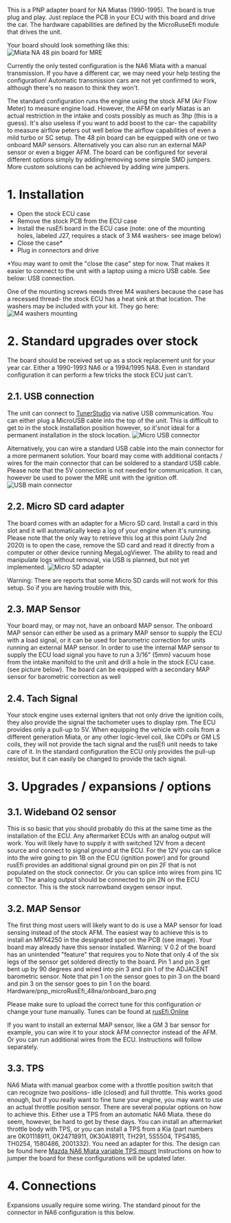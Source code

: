 This is a PNP adapter board for NA Miatas (1990-1995). The board is true plug and play. Just replace the PCB in your ECU with this board and drive the car. The hardware capabilities are defined by the MicroRuseEfi module that drives the unit.

Your board should look something like this: ![Miata NA 48 pin board for MRE](Hardware/pnp_microRusEfi_48na/Whole_PCB_top_view.png)

Currently the only tested configuration is the NA6 Miata with a manual transmission. If you have a different car, we may need your help testing the configuration! Automatic transmission cars are not yet confirmed to work, although there's no reason to think they won't.

The standard configuration runs the engine using the stock AFM (Air Flow Meter) to measure engine load. However, the AFM on early Miatas is an actual restriction in the intake and costs possibly as much as 3hp (this is a guess). It's also useless if you want to add boost to the car- the capability to measure airflow peters out well below the airflow capabilities of even a mild turbo or SC setup. 
The 48 pin board can be equipped with one or two onboard MAP sensors. Alternatively you can also run an external MAP sensor or even a bigger AFM.
The board can be configured for several different options simply by adding/removing some simple SMD jumpers. More custom solutions can be achieved by adding wire jumpers.

# 1. Installation
- Open the stock ECU case
- Remove the stock PCB from the ECU case
- Install the rusEfi board in the ECU case (note: one of the mounting holes, labeled J27, requires a stack of 3 M4 washers- see image below)
- Close the case*
- Plug in connectors and drive

*You may want to omit the "close the case" step for now. That makes it easier to connect to the unit with a laptop using a micro USB cable. See below: USB connection.

One of the mounting screws needs three M4 washers because the case has a recessed thread- the stock ECU has a heat sink at that location. The washers may be included with your kit. They go here:
![M4 washers mounting](Hardware/pnp_microRusEfi_48na/M4_washers_mtg_hole.png)

# 2. Standard upgrades over stock
The board should be received set up as a stock replacement unit for your year car. Either a 1990-1993 NA6 or a 1994/1995 NA8. Even in standard configuration it can perform a few tricks the stock ECU just can't.

## 2.1. USB connection
The unit can connect to [TunerStudio](http://www.tunerstudio.com/index.php/tuner-studio) via native USB communication. You can either plug a MicroUSB cable into the top of the unit. This is difficult to get to in the stock installation position however, so it'snot ideal for a permanent installation in the stock location.
![Micro USB connector](Hardware/pnp_microRusEfi_48na/MRE_Micro_USB.png)

Alternatively, you can wire a standard USB cable into the main connector for a more permanent solution. Your board may come with additional contacts / wires for the main connector that can be soldered to a standard USB cable. Please note that the 5V connection is not needed for communication. It can, however be used to power the MRE unit with the ignition off.
![USB main connector](Hardware/pnp_microRusEfi_48na/USB_connections.png)

## 2.2. Micro SD card adapter
The board comes with an adapter for a Micro SD card. Install a card in this slot and it will automatically keep a log of your engine when it's running. Please note that the only way to retrieve this log at this point (July 2nd 2020) is to open the case, remove the SD card and read it directly from a computer or other device running MegaLogViewer. The ability to read and manipulate logs without removal, via USB is planned, but not yet implemented.
![Micro SD adapter](Hardware/pnp_microRusEfi_48na/Micro_SD_adapter.png)

Warning: There are reports that some Micro SD cards will not work for this setup. So if you are having trouble with this, 

## 2.3. MAP Sensor
Your board may, or may not, have an onboard MAP sensor. The onboard MAP sensor can either be used as a primary MAP sensor to supply the ECU with a load signal, or it can be used for barometric correction for units running an external MAP sensor. In order to use the internal MAP sensor to supply the ECU load signal you have to run a 3/16" (5mm) vacuum hose from the intake manifold to the unit and drill a hole in the stock ECU case. (see picture below). 
The board can be equipped with a secondary MAP sensor for barometric correction as well

## 2.4. Tach Signal
Your stock engine uses external igniters that not only drive the ignition coils, they also provide the signal the tachometer uses to display rpm. The ECU provides only a pull-up to 5V. When equipping the vehicle with coils from a different generation Miata, or any other logic-level coil, like COPs or GM LS coils, they will not provide the tach signal and the rusEfi unit needs to take care of it. In the standard configuration the ECU only provides the pull-up resistor, but it can easily be changed to provide the tach signal.

# 3. Upgrades / expansions / options

## 3.1. Wideband O2 sensor
This is so basic that you should probably do this at the same time as the installation of the ECU. Any aftermarket ECUs with an analog output will work. You will likely have to supply it with switched 12V from a decent source and connect to signal ground at the ECU. For the 12V you can splice into the wire going to pin 1B on the ECU (ignition power) and for ground rusEfi provides an additional signal ground pin on pin 2F that is not populated on the stock connector. Or you can splice into wires from pins 1C or 1D. The analog output should be connected to pin 2N on the ECU connector. This is the stock narrowband oxygen sensor input. 

## 3.2. MAP Sensor
The first thing most users will likely want to do is use a MAP sensor for load sensing instead of the stock AFM. The easiest way to achieve this is to install an MPX4250 in the designated spot on the PCB (see image). Your board may already have this sensor installed.
Warning: V 0.2 of the board has an unintended "feature" that requires you to Note that only 4 of the six legs of the sensor get soldered directly to the board. Pin 1 and pin 3 get bent up by 90 degrees and wired into pin 3 and pin 1 of the ADJACENT barometric sensor. Note that pin 1 on the sensor goes to pin 3 on the board and pin 3 on the sensor goes to pin 1 on the board.
Hardware/pnp_microRusEfi_48na/onboard_baro.png

Please make sure to upload the correct tune for this configuration or change your tune manually. Tunes can be found at [rusEfi Online](https://rusefi.com/online/?sorts[uploadedMsq]=-1&sorts[uploadedLog]=-1)

If you want to install an external MAP sensor, like a GM 3 bar sensor for example, you can wire it to your stock AFM connector instead of the AFM. Or you can run additional wires from the ECU. Instructions will follow separately. 

## 3.3. TPS
NA6 Miata with manual gearbox come with a throttle position switch that can recognize two positions- idle (closed) and full throttle. This works good enough, but if you really want to fine tune your engine, you may want to use an actual throttle position sensor. There are several popular options on how to achieve this. Either use a TPS from an automatic NA6 Miata. these do seem, however, be hard to get by these days. You can install an aftermarket throttle body with TPS, or you can install a TPS from a Kia (part numbers are 0K01118911, 0K24718911, 0K30A18911, TH291, 5S5504, TPS4185, TH0254, 1580486, 2001332). You need an adapter for this. The design can be found here [Mazda NA6 Miata variable TPS mount](https://www.thingiverse.com/thing:3414132)
Instructions on how to jumper the board for these configurations will be updated later. 

# 4. Connections
Expansions usually require some wiring. The standard pinout for the connector in NA6 configuration is this below.
